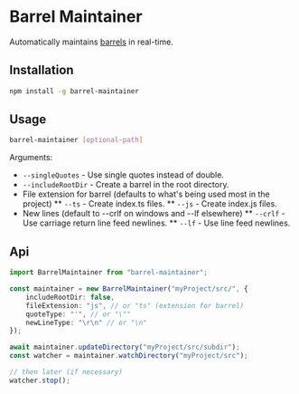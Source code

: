 # Barrel Maintainer

Automatically maintains [barrels](https://angular.io/guide/glossary#barrel) in real-time.

## Installation

```bash
npm install -g barrel-maintainer
```

## Usage

```bash
barrel-maintainer [optional-path]
```

Arguments:

* `--singleQuotes` - Use single quotes instead of double.
* `--includeRootDir` - Create a barrel in the root directory.
* File extension for barrel (defaults to what's being used most in the project)
** `--ts` - Create index.ts files.
** `--js` - Create index.js files.
* New lines (default to --crlf on windows and --lf elsewhere)
** `--crlf` - Use carriage return line feed newlines.
** `--lf` - Use line feed newlines.

## Api

```ts
import BarrelMaintainer from "barrel-maintainer";

const maintainer = new BarrelMaintainer("myProject/src/", {
    includeRootDir: false,
    fileExtension: "js", // or "ts" (extension for barrel)
    quoteType: "'", // or "\""
    newLineType: "\r\n" // or "\n"
});

await maintainer.updateDirectory("myProject/src/subdir");
const watcher = maintainer.watchDirectory("myProject/src");

// then later (if necessary)
watcher.stop();
```